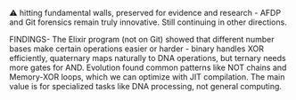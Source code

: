 ⚠️ hitting fundamental walls, preserved for evidence and research - AFDP and Git forensics remain truly innovative. Still continuing in other directions.

FINDINGS- The Elixir program (not on Git) showed that different number bases make certain operations easier or harder - binary handles XOR efficiently, 
quaternary maps naturally to DNA operations, but ternary needs more gates for AND. Evolution found common patterns like NOT chains and Memory-XOR loops,
which we can optimize with JIT compilation. The main value is for specialized tasks like DNA processing, not general computing.

